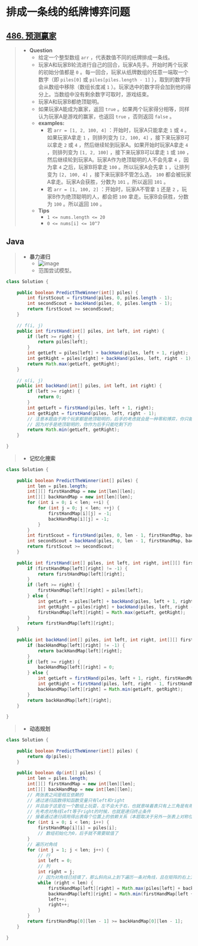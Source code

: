 # 排成一条线的纸牌博弈问题

## [486. 预测赢家](https://leetcode.cn/problems/predict-the-winner/)

> - **Question**
>   - 给定一个整型数组 `arr` ，代表数值不同的纸牌排成一条线。
>   - 玩家A和玩家B轮流进行自己的回合，玩家A先手。开始时两个玩家的初始分值都是 `0` 。每一回合，玩家从纸牌数组的任意一端取一个数字（即 `piles[0]` 或 `piles[piles.length - 1]` ），取到的数字将会从数组中移除（数组长度减 `1` ）。玩家选中的数字将会加到他的得分上。当数组中没有剩余数字可取时，游戏结束。
>   - 玩家A和玩家B都绝顶聪明。
>   - 如果玩家A能成为赢家，返回 `true` 。如果两个玩家得分相等，同样认为玩家A是游戏的赢家，也返回 `true` ，否则返回 `false` 。
>   - **examples:**
>     - 若 `arr = [1, 2, 100, 4]` ：开始时，玩家A只能拿走 `1` 或 `4` 。如果玩家A拿走 `1` ，则排列变为 `[2, 100, 4]` ，接下来玩家B可以拿走 `2` 或 `4` ，然后继续轮到玩家A。如果开始时玩家A拿走 `4` ，则排列变为 `[1, 2, 100]` ，接下来玩家B可以拿走 `1` 或 `100` ，然后继续轮到玩家A。玩家A作为绝顶聪明的人不会先拿 `4` ，因为拿 `4` 之后，玩家B将拿走 `100` 。所以玩家A会先拿 `1` ，让排列变为 `[2, 100, 4]` ，接下来玩家B不管怎么选， `100` 都会被玩家A拿走。玩家A会获胜，分数为 `101` 。所以返回 `101` 。
>     - 若 `arr = [1, 100, 2]` ：开始时，玩家A不管拿 `1` 还是 `2` ，玩家B作为绝顶聪明的人，都会把 `100` 拿走。玩家B会获胜，分数为 `100` 。所以返回 `100` 。
>   - **Tips**
>     - `1 <= nums.length <= 20`
>     - `0 <= nums[i] <= 10^7`

## Java

> - **暴力递归**
>   - ![image](images/排成一条线的纸牌博弈问题.png)
>   - 范围尝试模型。

```java
class Solution {
    
    public boolean PredictTheWinner(int[] piles) {
        int firstScout = firstHand(piles, 0, piles.length - 1);
        int secondScout = backHand(piles, 0, piles.length - 1);
        return firstScout >= secondScout;
    }
    
    // f(i, j)
    public int firstHand(int[] piles, int left, int right) {
        if (left >= right) {
            return piles[left];
        }
        int getLeft = piles[left] + backHand(piles, left + 1, right);
        int getRight = piles[right] + backHand(piles, left, right - 1);
        return Math.max(getLeft, getRight);
    }
    
    // s(i, j)
    public int backHand(int[] piles, int left, int right) {
        if (left >= right) {
            return 0;
        }
        int getLeft = firstHand(piles, left + 1, right);
        int getRight = firstHand(piles, left, right - 1);
        // 注意本题由于两个玩家都是绝顶聪明的，后手的考虑就会是一种零和博弈，你只能选择先手选择后最差的那一种情况，这是这个题的亮点
        // 因为对手是绝顶聪明的，你作为后手只能吃剩下的
        return Math.min(getLeft, getRight);
    }
    
}
```

> - **记忆化搜索**

```java
class Solution {
    
    public boolean PredictTheWinner(int[] piles) {
        int len = piles.length;
        int[][] firstHandMap = new int[len][len];
        int[][] backHandMap = new int[len][len];
        for (int i = 0; i < len; ++i) {
            for (int j = 0; j < len; ++j) {
                firstHandMap[i][j] = -1;
                backHandMap[i][j] = -1;
            }
        }
        int firstScout = firstHand(piles, 0, len - 1, firstHandMap, backHandMap);
        int secondScout = backHand(piles, 0, len - 1, firstHandMap, backHandMap);
        return firstScout >= secondScout;
    }
    
    public int firstHand(int[] piles, int left, int right, int[][] firstHandMap, int[][] backHandMap) {
        if (firstHandMap[left][right] != -1) {
            return firstHandMap[left][right];
        }
        if (left >= right) {
            firstHandMap[left][right] = piles[left];
        } else {
            int getLeft = piles[left] + backHand(piles, left + 1, right, firstHandMap, backHandMap);
            int getRight = piles[right] + backHand(piles, left, right - 1, firstHandMap, backHandMap);
            firstHandMap[left][right] = Math.max(getLeft, getRight);
        }
        return firstHandMap[left][right];
    }
    
    public int backHand(int[] piles, int left, int right, int[][] firstHandMap, int[][] backHandMap) {
        if (backHandMap[left][right] != -1) {
            return backHandMap[left][right];
        }
        if (left >= right) {
            backHandMap[left][right] = 0;
        } else {
            int getLeft = firstHand(piles, left + 1, right, firstHandMap, backHandMap);
            int getRight = firstHand(piles, left, right - 1, firstHandMap, backHandMap);
            backHandMap[left][right] = Math.min(getLeft, getRight);
        }
        return backHandMap[left][right];
    }
    
}
```

> - **动态规划**

```java
class Solution {
    
    public boolean PredictTheWinner(int[] piles) {
        return dp(piles);
    }
    
    public boolean dp(int[] piles) {
        int len = piles.length;
        int[][] firstHandMap = new int[len][len];
        int[][] backHandMap = new int[len][len];
        // 两张表之间是相互依赖的
        // 通过递归函数得知函数变量只有left和right
        // 并且由于这是在一个数组上玩耍，左不会大于右，也就意味着表只有上三角是有用的
        // 先考虑对角线left等于right的时候，也就是递归终止条件
        // 接着通过递归调用得出表每个位置上的依赖关系（本题取决于另外一张表上对称位置的左下两点），那么我们就按照对角线的推移来填表
        for (int i = 0; i < len; i++) {
            firstHandMap[i][i] = piles[i];
            // 数组初始化为0，后手就不需要赋值了
        }
        // 遍历对角线
        for (int j = 1; j < len; j++) {
            // 行
            int left = 0;
            // 列
            int right = j;
            // 因为对角线已经填了，那么斜向从上到下遍历一条对角线，且在矩阵的右上方，越界条件一定是列
            while (right < len) {
                firstHandMap[left][right] = Math.max(piles[left] + backHandMap[left + 1][right], piles[right] + backHandMap[left][right - 1]);
                backHandMap[left][right] = Math.min(firstHandMap[left + 1][right], firstHandMap[left][right - 1]);
                left++;
                right++;
            }
        }
        return firstHandMap[0][len - 1] >= backHandMap[0][len - 1];
    }
    
}
```
